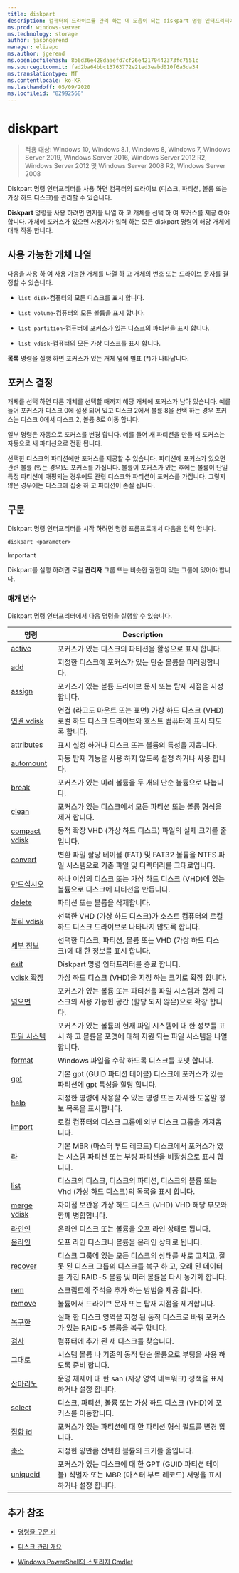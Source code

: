 ```yaml
---
title: diskpart
description: 컴퓨터의 드라이브를 관리 하는 데 도움이 되는 diskpart 명령 인터프리터에 대 한 참조 항목입니다.
ms.prod: windows-server
ms.technology: storage
author: jasongerend
manager: elizapo
ms.author: jgerend
ms.openlocfilehash: 8b6d36e428daaefd7cf26e42170442373fc7551c
ms.sourcegitcommit: fad2ba64bbc13763772e21ed3eabd010f6a5da34
ms.translationtype: MT
ms.contentlocale: ko-KR
ms.lasthandoff: 05/09/2020
ms.locfileid: "82992568"
---
```

# <a name="diskpart"></a>diskpart

> 적용 대상: Windows 10, Windows 8.1, Windows 8, Windows 7, Windows Server 2019, Windows Server 2016, Windows Server 2012 R2, Windows Server 2012 및 Windows Server 2008 R2, Windows Server 2008

Diskpart 명령 인터프리터를 사용 하면 컴퓨터의 드라이브 (디스크, 파티션, 볼륨 또는 가상 하드 디스크)를 관리할 수 있습니다.

**Diskpart** 명령을 사용 하려면 먼저을 나열 하 고 개체를 선택 하 여 포커스를 제공 해야 합니다. 개체에 포커스가 있으면 사용자가 입력 하는 모든 diskpart 명령이 해당 개체에 대해 작동 합니다.

## <a name="list-available-objects"></a>사용 가능한 개체 나열

다음을 사용 하 여 사용 가능한 개체를 나열 하 고 개체의 번호 또는 드라이브 문자를 결정할 수 있습니다.

- `list disk`-컴퓨터의 모든 디스크를 표시 합니다.

- `list volume`-컴퓨터의 모든 볼륨을 표시 합니다.

- `list partition`-컴퓨터에 포커스가 있는 디스크의 파티션을 표시 합니다.

- `list vdisk`-컴퓨터의 모든 가상 디스크를 표시 합니다.

**목록** 명령을 실행 하면 포커스가 있는 개체 옆에 별표 (*)가 나타납니다.

## <a name="determine-focus"></a>포커스 결정

개체를 선택 하면 다른 개체를 선택할 때까지 해당 개체에 포커스가 남아 있습니다. 예를 들어 포커스가 디스크 0에 설정 되어 있고 디스크 2에서 볼륨 8을 선택 하는 경우 포커스는 디스크 0에서 디스크 2, 볼륨 8로 이동 합니다.

일부 명령은 자동으로 포커스를 변경 합니다. 예를 들어 새 파티션을 만들 때 포커스는 자동으로 새 파티션으로 전환 됩니다.

선택한 디스크의 파티션에만 포커스를 제공할 수 있습니다. 파티션에 포커스가 있으면 관련 볼륨 (있는 경우)도 포커스를 가집니다. 볼륨이 포커스가 있는 후에는 볼륨이 단일 특정 파티션에 매핑되는 경우에도 관련 디스크와 파티션이 포커스를 가집니다. 그렇지 않은 경우에는 디스크에 집중 하 고 파티션이 손실 됩니다.

## <a name="syntax"></a>구문

Diskpart 명령 인터프리터를 시작 하려면 명령 프롬프트에서 다음을 입력 합니다.

```
diskpart <parameter>
```

> [!IMPORTANT]
> Diskpart를 실행 하려면 로컬 **관리자** 그룹 또는 비슷한 권한이 있는 그룹에 있어야 합니다.

### <a name="parameters"></a>매개 변수

Diskpart 명령 인터프리터에서 다음 명령을 실행할 수 있습니다.

| 명령 | Description |
| ------- | ----------- |
| [active](active.md) | 포커스가 있는 디스크의 파티션을 활성으로 표시 합니다. |
| [add](add.md) | 지정한 디스크에 포커스가 있는 단순 볼륨을 미러링합니다. |
| [assign](assign.md) | 포커스가 있는 볼륨 드라이브 문자 또는 탑재 지점을 지정합니다. |
| [연결 vdisk](attach-vdisk.md) | 연결 (라고도 마운트 또는 표면) 가상 하드 디스크 (VHD) 로컬 하드 디스크 드라이브와 호스트 컴퓨터에 표시 되도록 합니다. |
| [attributes](attributes.md) | 표시 설정 하거나 디스크 또는 볼륨의 특성을 지웁니다. |
| [automount](automount.md) | 자동 탑재 기능을 사용 하지 않도록 설정 하거나 사용 합니다. |
| [break](break.md) | 포커스가 있는 미러 볼륨을 두 개의 단순 볼륨으로 나눕니다. |
| [clean](clean.md) | 포커스가 있는 디스크에서 모든 파티션 또는 볼륨 형식을 제거 합니다. |
| [compact vdisk](compact-vdisk.md) | 동적 확장 VHD (가상 하드 디스크) 파일의 실제 크기를 줄입니다. |
| [convert](convert.md) | 변환 파일 할당 테이블 (FAT) 및 FAT32 볼륨을 NTFS 파일 시스템으로 기존 파일 및 디렉터리를 그대로입니다. |
| [만드십시오](create.md) | 하나 이상의 디스크 또는 가상 하드 디스크 (VHD)에 있는 볼륨으로 디스크에 파티션을 만듭니다. |
| [delete](delete.md) | 파티션 또는 볼륨을 삭제합니다. |
| [분리 vdisk](detach-vdisk.md) | 선택한 VHD (가상 하드 디스크)가 호스트 컴퓨터의 로컬 하드 디스크 드라이브로 나타나지 않도록 합니다. |
| [세부 정보](detail.md) | 선택한 디스크, 파티션, 볼륨 또는 VHD (가상 하드 디스크)에 대 한 정보를 표시 합니다. |
| [exit](exit.md) | Diskpart 명령 인터프리터를 종료 합니다. |
| [vdisk 확장](expand-vdisk.md) | 가상 하드 디스크 (VHD)을 지정 하는 크기로 확장 합니다. |
| [넘으면](extend.md) | 포커스가 있는 볼륨 또는 파티션을 파일 시스템과 함께 디스크의 사용 가능한 공간 (할당 되지 않은)으로 확장 합니다. |
| [파일 시스템](filesystems.md) | 포커스가 있는 볼륨의 현재 파일 시스템에 대 한 정보를 표시 하 고 볼륨을 포맷에 대해 지원 되는 파일 시스템을 나열 합니다. |
| [format](format.md) | Windows 파일을 수락 하도록 디스크를 포맷 합니다. |
| [gpt](gpt.md) | 기본 gpt (GUID 파티션 테이블) 디스크에 포커스가 있는 파티션에 gpt 특성을 할당 합니다. |
| [help](help.md) | 지정한 명령에 사용할 수 있는 명령 또는 자세한 도움말 정보 목록을 표시합니다. |
| [import](import.md) | 로컬 컴퓨터의 디스크 그룹에 외부 디스크 그룹을 가져옵니다. |
| [라](inactive.md) | 기본 MBR (마스터 부트 레코드) 디스크에서 포커스가 있는 시스템 파티션 또는 부팅 파티션을 비활성으로 표시 합니다. |
| [list](list.md) | 디스크의 디스크, 디스크의 파티션, 디스크의 볼륨 또는 Vhd (가상 하드 디스크)의 목록을 표시 합니다. |
| [merge vdisk](merge-vdisk.md) | 차이점 보관용 가상 하드 디스크 (VHD) VHD 해당 부모와 함께 병합합니다. |
| [라인인](offline.md) | 온라인 디스크 또는 볼륨을 오프 라인 상태로 됩니다. |
| [온라인](online.md) | 오프 라인 디스크나 볼륨을 온라인 상태로 됩니다. |
| [recover](recover.md) | 디스크 그룹에 있는 모든 디스크의 상태를 새로 고치고, 잘못 된 디스크 그룹의 디스크를 복구 하 고, 오래 된 데이터를 가진 RAID-5 볼륨 및 미러 볼륨을 다시 동기화 합니다. |
| [rem](rem.md) | 스크립트에 주석을 추가 하는 방법을 제공 합니다. |
| [remove](remove.md) | 볼륨에서 드라이브 문자 또는 탑재 지점을 제거합니다. |
| [복구한](repair.md) | 실패 한 디스크 영역을 지정 된 동적 디스크로 바꿔 포커스가 있는 RAID-5 볼륨을 복구 합니다. |
| [검사](rescan.md) | 컴퓨터에 추가 된 새 디스크를 찾습니다. |
| [그대로](retain.md) | 시스템 볼륨 나 기존의 동적 단순 볼륨으로 부팅을 사용 하도록 준비 합니다. |
| [산마리노](san.md) | 운영 체제에 대 한 san (저장 영역 네트워크) 정책을 표시 하거나 설정 합니다. |
| [select](select.md) | 디스크, 파티션, 볼륨 또는 가상 하드 디스크 (VHD)에 포커스를 이동합니다. |
| [집합 id](set-id.md) | 포커스가 있는 파티션에 대 한 파티션 형식 필드를 변경 합니다. |
| [축소](shrink.md) | 지정한 양만큼 선택한 볼륨의 크기를 줄입니다. |
| [uniqueid](uniqueid.md) | 포커스가 있는 디스크에 대 한 GPT (GUID 파티션 테이블) 식별자 또는 MBR (마스터 부트 레코드) 서명을 표시 하거나 설정 합니다. |

## <a name="additional-references"></a>추가 참조

- [명령줄 구문 키](command-line-syntax-key.md)

- [디스크 관리 개요](https://docs.microsoft.com/windows-server/storage/disk-management/overview-of-disk-management)

- [Windows PowerShell의 스토리지 Cmdlet](https://docs.microsoft.com/powershell/module/storage/)
